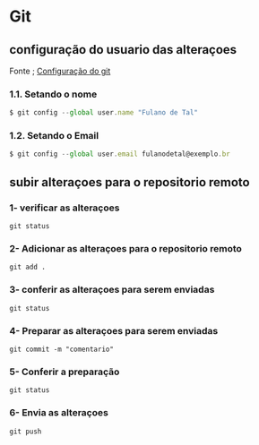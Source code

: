# Git

## configuração do usuario das alteraçoes 
Fonte ; [Configuração do git](https://git-scm.com/book/pt-br/v2/Come%C3%A7ando-Configura%C3%A7%C3%A3o-Inicial-do-Git)
### 1.1. Setando o nome
```js
$ git config --global user.name "Fulano de Tal"
```
### 1.2. Setando o Email
```js
$ git config --global user.email fulanodetal@exemplo.br
```

## subir alteraçoes para o repositorio remoto

### 1- verificar as alteraçoes 
```
git status
```
### 2- Adicionar as alteraçoes para o repositorio remoto
```
git add . 
```
### 3- conferir as alteraçoes para serem enviadas 
```
git status 
```
### 4- Preparar as alteraçoes para serem enviadas 
```
git commit -m "comentario"
```
### 5- Conferir a preparação 
```
git status
```
### 6- Envia as alteraçoes 
```
git push
```